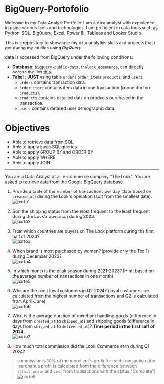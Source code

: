# BigQuery-Portofolio

Welcome to my Data Analyst Portfolio! I am a data analyst with experience in using various tools and technologies. I am proficient in data tools such as Python, SQL, BigQuery, Excel, Power BI, Tableau and Looker Studio. 

This is a repository to showcase my data analytics skills and projects that i get during my studies using *BigQuery*

data is accessed from BigQuery under the following conditions:

  - **Database**: `bigquery-public-data.thelook_ecommerce`, can directly access the link [this](https://console.cloud.google.com/bigquery?p=bigquery-public-data&d=thelook_ecommerce).
  - **Tabel**     : **JUST** using table `orders`,`order_items`,`products`, and `users`.
      - `orders` contains transaction data.
      - `order_items` contains item data in one transaction (connector too `products`). 
      - `products` contains detailed data on products purchased in the transaction.
      - `users` contains detailed user demographic data.


# Objectives
- Able to retrieve data from SQL.
- Able to apply basic SQL queries
- Able to apply GROUP BY and ORDER BY
- Able to apply WHERE
- Able to apply JOIN

---

You are a Data Analyst at an e-commerce company "The Look". You are asked to retrieve data from the Google BigQuery database.

1. Provide a table of the number of transactions per day (date based on `created_at`) during the Look's operation (sort from the smallest date).<br />
![porto1](https://github.com/user-attachments/assets/e9ef5c4f-96a0-492f-9ee0-bfcc4028271f)

2. Sort the shipping status from the most frequent to the least frequent during the Look's operation during 2023.<br />
![porto2](https://github.com/user-attachments/assets/e32d116e-01c2-441f-96b8-d28041832955)

3. From which countries are buyers on The Look platform during the first half of 2024?<br />
![porto3](https://github.com/user-attachments/assets/5e39c968-5492-4c7f-b8a2-cb01730c292f)

5. Which brand is most purchased by women? (provide only the Top 1) during December 2023?<br />
![porto4](https://github.com/user-attachments/assets/4d06c368-1666-4a41-bfe1-a36114554b27)

6. In which month is the peak season during 2021-2023? (Hint: based on the average number of transactions in one month)<br />
![porto5](https://github.com/user-attachments/assets/377e3f94-4a64-436e-b588-bdbe95b359e7)

7. Who are the most loyal customers in Q2 2024? (loyal customers are calculated from the highest number of transactions and Q2 is calculated from April-June)<br />
![porto6](https://github.com/user-attachments/assets/3f155342-edfd-4230-965f-7e91cadd314f)

8. What is the average duration of merchant handling goods (difference in days from `created_at` to `shipped_at`) and shipping goods (difference in days from `shipped_at` to `delivered_at`)? **Time period in the first half of 2024**.<br />
![porto7](https://github.com/user-attachments/assets/9fddbf45-a212-4acd-b067-9e5e320e1f6d)

9. How much total commission did the Look Commerce earn during Q1 2024?
> commission is 10% of the merchant's profit for each transaction (the merchant's profit is calculated from the difference between `retail_price` and `cost` from transactions with the status "Complete") <br />
![porto8](https://github.com/user-attachments/assets/957b370e-a42e-4c46-adb4-9ff799556133)
